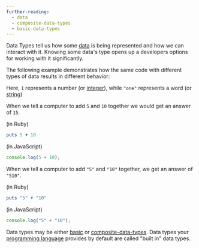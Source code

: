 ```yaml
---
further-reading:
  - data
  - composite-data-types
  - basic-data-types
---
```


Data Types tell us how some [data](/data) is being represented and how we can
interact with it. Knowing some data's type opens up a developers options
for working with it significantly.

The following example demonstrates how the same code with different types of
data results in different behavior:

Here, `1` represents a number (or [integer](/number-data-types#integer)), while
`"one"` represents a word (or [string](/string-data-type))

When we tell a computer to add `5` and `10` together we would get an answer of `15`.

(in Ruby)

```ruby
puts 5 + 10
```

(in JavaScript)

```javascript
console.log(5 + 10);
```

When we tell a computer to add `"5"` and `"10"` together, we get an answer of
`"510"`.

(in Ruby)

```ruby
puts "5" + "10"
```

(in JavaScript)

```javascript
console.log("5" + "10");
```

Data types may be either [basic](/basic-data-types) or
[composite-data-types](/composite-data-types). Data types your [programming
language](programming-language) provides by default are called "built in" data
types.

